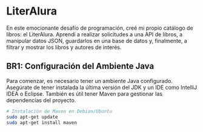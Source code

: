 
# LiterAlura

En este emocionante desafío de programación, creé mi propio catálogo de libros: el LiterAlura. Aprendí a realizar solicitudes a una API de libros, a manipular datos JSON, guardarlos en una base de datos y, finalmente, a filtrar y mostrar los libros y autores de interés.

## BR1: Configuración del Ambiente Java

Para comenzar, es necesario tener un ambiente Java configurado. Asegúrate de tener instalada la última versión del JDK y un IDE como IntelliJ IDEA o Eclipse. También es útil tener Maven para gestionar las dependencias del proyecto.

```bash
# Instalación de Maven en Debian/Ubuntu
sudo apt-get update
sudo apt-get install maven
